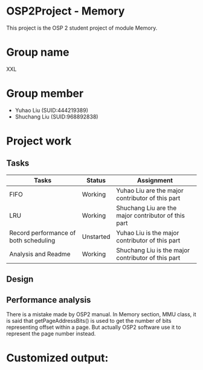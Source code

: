 # OSP2Project - Memory

This project is the OSP 2 student project of module Memory.

# Group name

XXL

# Group member

* Yuhao Liu (SUID:444219389)
* Shuchang Liu (SUID:968892838)

# Project work

## Tasks

|Tasks		|Status	|Assignment	|
|-----------|-------|-----------|
|FIFO |Working|Yuhao Liu are the major contributor of this part|
|LRU |Working|Shuchang Liu are the major contributor of this part|
|Record performance of both scheduling	|Unstarted|Yuhao Liu is the major contributor of this part|
|Analysis and Readme |Working |Shuchang Liu is the major contributor of this part|

## Design



## Performance analysis

There is a mistake made by OSP2 manual. In Memory section, MMU class, it is said that getPageAddressBits() is used to get the number of bits representing offset within a page. But actually OSP2 software use it to represent the page number instead. 


# Customized output:

